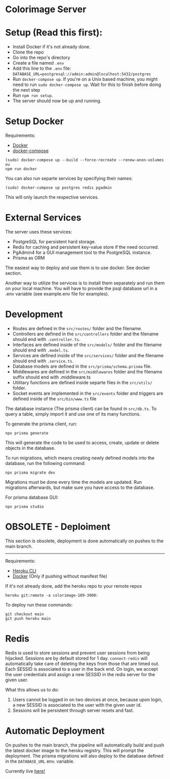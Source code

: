 # Colorimage Server

# Setup (Read this first):

- Install Docker if it's not already done.
- Clone the repo
- Go into the repo's directory
- Create a file named `.env`
- Add this line to the `.env` file: `DATABASE_URL=postgresql://admin:admin@localhost:5432/postgres`
- Run `docker-compose up`. If you're on a Unix based machine, you might need to run `sudo docker-compose up`. Wait for this to finish before doing the next step
- Run `npm run setup`.
- The server should now be up and running. 

# Setup Docker

Requirements:
- [Docker](https://www.docker.com/)
- [docker-compose](https://docs.docker.com/compose/install/)

```
(sudo) docker-compose up --build --force-recreate --renew-anon-volumes
ou
npm run docker
```

You can also run separte services by specifying their names:

```
(sudo) docker-compose up postgres redis pgadmin
```

This will only launch the respective services.

# External Services

The server uses these services:

- PostgreSQL for persistent hard storage.
- Redis for caching and persistent key-value store if the need occurred.
- PgAdmin4 for a GUI management tool to the PostgreSQL instance.
- Prisma as ORM

The easiest way to deploy and use them is to use docker. See docker section.

Another way to utilize the services is to install them separately and run them on your local machine. You will have to provide the psql database url in a .env variable (see example.env file for examples).

# Development

- Routes are defined in the `src/routes/` folder and the filename.
- Controllers are defined in the `src/controllers` folder and the filename should end with `.controller.ts`.
- Interfaces are defined inside of the `src/models/` folder and the filename should end with `.model.ts`.
- Services are defined inside of the `src/services/` folder and the filename should end with `.service.ts`.
- Database models are defined in the `src/prisma/schema.prisma` file.
- Middlewares are defined in the `src/middlewares` folder and the filename suffix should end with .middleware.ts
- Utilitary functions are defined inside separte files in the `src/utils/` folder.
- Socket events are implemented in the `src/events` folder and triggers are defined inside of the `src/bin/www.ts` file 

The database instance (The prisma client) can be found in `src/db.ts`. To query a table, simply import it and use one of its many functions.

To generate the prisma client, run:

```
npx prisma generate
```

This will generate the code to be used to access, create, update or delete objects in the database. 

To run migrations, which means creating newly defined models into the database, run the following command:

```
npx prisma migrate dev
```

Migrations must be done every time the models are updated. Run migrations afterwards, but make sure you have access to the database.

For prisma database GUI:
```
npx prisma studio
```

# OBSOLETE - Deploiment

This section is obsolete, deployment is done automatically on pushes to the main branch.

--- 

Requirements:

- [Heroku CLI](https://devcenter.heroku.com/articles/heroku-cli)
- [Docker](https://www.docker.com/) (Only if pushing without manifest file)

If it's not already done, add the heroku repo to your remote repos

```
heroku git:remote -a colorimage-109-3900:
```
 
To deploy run these commands:

```
git checkout main
git push heroku main
```

# Redis

Redis is used to store sessions and prevent user sessions from being hijacked. Sessions are by default stored for 1 day. `connect-redis` will automatically take care of deleting the keys from those that are timed out. Each SESSID is associated to a user in the back end. On login, we accept the user credentials and assign a new SESSID in the redis server for the given user. 

What this allows us to do:

1. Users cannot be logged in on two devices at once, because upon login, a new SESSID is associated to the user with the given user id.
2. Sessions will be persistent through server resets and fast.

# Automatic Deployment

On pushes to the main branch, the pipeline will automatically build and push the latest docker image to the heroku registry. This will prompt the deployment. 
The prisma migrations will also deploy to the database defined in the `DATABASE_URL` env. variable.

Currently live [here!](https://colorimage-109-3900.herokuapp.com/)
